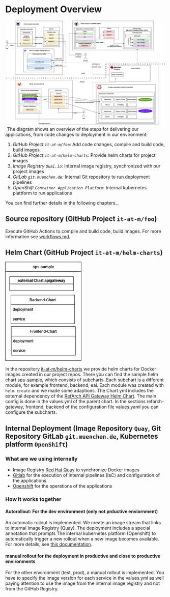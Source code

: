 # Deployment Overview

![architecture-overview](images/ci_cd_github_big_picture_public.drawio.png)
\_The diagram shows an overview of the steps for delivering our applications, from code changes to deployment in our environment:

1. _GitHub Project `it-at-m/foo`_: Add code changes, compile and build code, build images
2. _GitHub Project `it-at-m/helm-charts`_: Provide helm charts for project images
3. _Image Registry `Quai.io`_: Internal image registry, synchronized with our project images
4. _GitLab `git.muenchen.de`_: Internal Git repository to run deployment pipelines
5. _OpenShift `Container Application Platform`_: Internal kubernetes plattform to run applications

You can find further details in the following chapters.\_

## Source repository (GitHub Project `it-at-m/foo`)

Execute GitHub Actions to compile and build code, build images. For more information see [workflows.md](./workflows.md).

## Helm Chart (GitHub Project `it-at-m/helm-charts`)

![architekture-external-helm-chart](images/external-helm-chart.drawio.png)

In the repository [it-at-m/helm-charts](https://github.com/it-at-m/helm-charts) we provide helm charts for Docker images created in our project repos. There you can find the sample helm chart [sps-sample](https://github.com/it-at-m/helm-charts/tree/main/charts/sps-sample), which consists of subcharts.
Each subchart is a different module, for example frontend, backend, eai. Each module was created with `helm create` and we made some adaptions. The Chart.yml includes the external dependency of the [RefArch API Gateway Helm Chart](https://github.com/it-at-m/helm-charts/tree/main/charts/refarch-gateway). The main config is done in the values.yml of the parent chart.
In the sections refarch-gateway, frontend, backend of the configuration file values.yaml you can configure the subcharts.

## Internal Deployment (Image Repository `Quay`, Git Repository GitLab `git.muenchen.de`, Kubernetes platform `OpenShift`)

### What are we using internally

- Image Registry [Red Hat Quay](https://docs.redhat.com/de/documentation/red_hat_quay) to synchronize Docker images
- [Gitlab](https://docs.gitlab.com/) for the execution of internal pipelines (IaC) and configuration of the applications
- [Openshift](https://docs.redhat.com/en/documentation/openshift_container_platform) for the operations of the applications

### How it works together

#### Autorollout: For the dev environment (only not prductive enviornment)

An automatic rollout is implemented. We create an image stream that links to internal Image Registry (Quay). The deployment includes a special annotation that prompts The internal kubernetes platform (Openshift) to automatically trigger a new rollout when a new image becomes available. For more details, see [this documentation](https://docs.redhat.com/en/documentation/openshift_container_platform/4.17/html/images/triggering-updates-on-imagestream-changes#triggering-updates-on-imagestream-changes).

#### manual rollout for the deployment in productive and close to productive environments

For the other environment (test, prod), a manual rollout is implemented. You have to specify the image version for each service in the values.yml as well paying attention to use the image from the internal image registry and not from the GitHub Registry.
